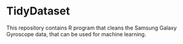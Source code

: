 TidyDataset
===========

This repository contains R program that cleans the Samsung Galaxy Gyroscope data, that can be used for machine learning.

